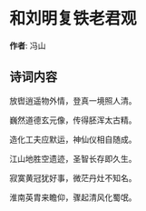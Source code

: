 # 和刘明复铁老君观

**作者**: 冯山

## 诗词内容

放辔逍遥物外情，登真一境照人清。

巍然道德玄元像，传得胚浑太古精。

造化工夫应默运，神仙仪相自随成。

江山地胜空遗迹，圣智长存即久生。

寂寞黄冠犹好事，微茫丹灶不知名。

淮南英胄来瞻仰，骤起清风化蜀氓。

